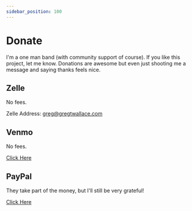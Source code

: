 ```yaml
---
sidebar_position: 100
---
```


# Donate

I'm a one man band (with community support of course). If you like
this project, let me know. Donations are awesome but even just shooting
me a message and saying thanks feels nice.

## Zelle
No fees.

Zelle Address: greg@gregtwallace.com

## Venmo
No fees.

[Click Here](https://venmo.com/gtwallace)


## PayPal
They take part of the money, but I'll still be very grateful!

[Click Here](https://www.paypal.com/cgi-bin/webscr?cmd=_s-xclick&hosted_button_id=44ZHKU4BWDUKN)
